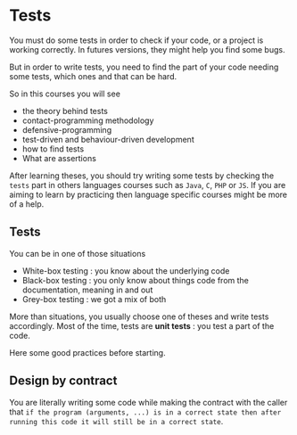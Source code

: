 # Tests

You must do some tests in order to check
if your code, or a project is working correctly.
In futures versions, they might help you find
some bugs.

But in order to write tests, you need to find the
part of your code needing some tests, which ones and
that can be hard.

So in this courses you will see

* the theory behind tests
* contact-programming methodology
* defensive-programming
* test-driven and behaviour-driven development
* how to find tests
* What are assertions

After learning theses, you should try writing some
tests by checking the ``tests`` part in others
languages courses such as ``Java``, `C`, `PHP`
or ``JS``. If you are aiming to learn by practicing
then language specific courses might be more of a help.

## Tests

You can be in one of those situations

* White-box testing : you know about the underlying code
* Black-box testing : you only know about things code from the documentation, meaning in and out
* Grey-box testing : we got a mix of both

More than situations, you usually choose one of theses
and write tests accordingly. Most of the time, tests
are **unit tests** : you test a part of the code.

Here some good practices before starting.

## Design by contract

You are literally writing some code while making the contract
with the caller that ``if the program (arguments, ...)
is in a correct state then after running this code it will
still be in a correct state``.

